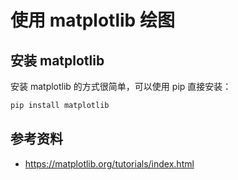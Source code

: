 # 使用 matplotlib 绘图

[annotation]: <id> (b76ee614-98d3-48e8-8ece-d05d23609f51)
[annotation]: <status> (protect)
[annotation]: <create_time> (2019-05-10 17:27:21)
[annotation]: <category> (计算机技术)
[annotation]: <tags> (Python)
[annotation]: <comments> (false)


## 安装 matplotlib

安装 matplotlib 的方式很简单，可以使用 pip 直接安装：

```sh
pip install matplotlib
```

## 

## 参考资料

- <https://matplotlib.org/tutorials/index.html>